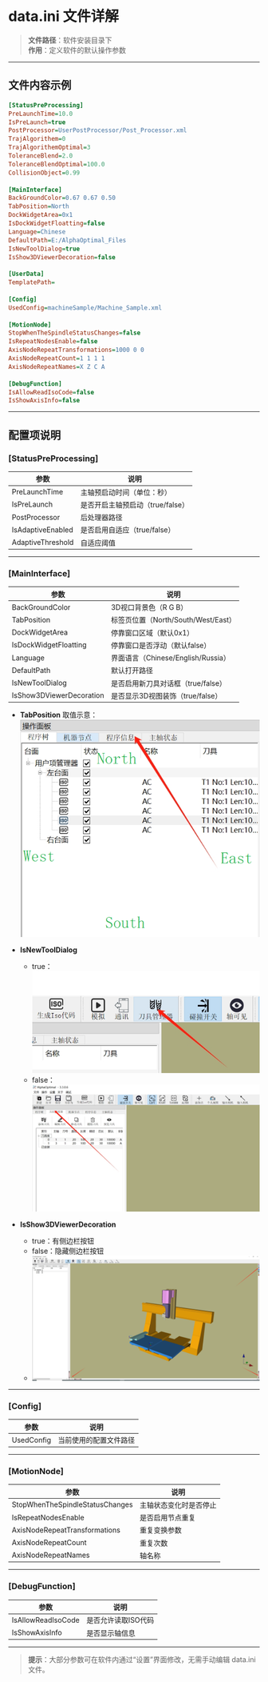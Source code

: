 # data.ini 文件详解

> **文件路径**：软件安装目录下  
> **作用**：定义软件的默认操作参数

---

## 文件内容示例

```ini
[StatusPreProcessing]
PreLaunchTime=10.0
IsPreLaunch=true
PostProcessor=UserPostProcessor/Post_Processor.xml
TrajAlgorithem=0
TrajAlgorithemOptimal=3
ToleranceBlend=2.0
ToleranceBlendOptimal=100.0
CollisionObject=0.99

[MainInterface]
BackGroundColor=0.67 0.67 0.50
TabPosition=North
DockWidgetArea=0x1
IsDockWidgetFloatting=false
Language=Chinese
DefaultPath=E:/AlphaOptimal_Files
IsNewToolDialog=true
IsShow3DViewerDecoration=false

[UserData]
TemplatePath=

[Config]
UsedConfig=machineSample/Machine_Sample.xml

[MotionNode]
StopWhenTheSpindleStatusChanges=false
IsRepeatNodesEnable=false
AxisNodeRepeatTransformations=1000 0 0
AxisNodeRepeatCount=1 1 1 1
AxisNodeRepeatNames=X Z C A

[DebugFunction]
IsAllowReadIsoCode=false
IsShowAxisInfo=false
```

---

## 配置项说明

### [StatusPreProcessing]  
| 参数                | 说明                           |
|---------------------|--------------------------------|
| PreLaunchTime       | 主轴预启动时间（单位：秒）      |
| IsPreLaunch         | 是否开启主轴预启动（true/false）|
| PostProcessor       | 后处理器路径                   |
| IsAdaptiveEnabled   | 是否启用自适应（true/false）   |
| AdaptiveThreshold   | 自适应阈值                     |

---

### [MainInterface]  
| 参数                    | 说明                                   |
|-------------------------|----------------------------------------|
| BackGroundColor         | 3D视口背景色（R G B）                  |
| TabPosition             | 标签页位置（North/South/West/East）    |
| DockWidgetArea          | 停靠窗口区域（默认0x1）                |
| IsDockWidgetFloatting   | 停靠窗口是否浮动（默认false）         |
| Language                | 界面语言（Chinese/English/Russia）     |
| DefaultPath             | 默认打开路径                           |
| IsNewToolDialog         | 是否启用新刀具对话框（true/false）     |
| IsShow3DViewerDecoration| 是否显示3D视图装饰（true/false）       |

- **TabPosition** 取值示意：  
  ![Tab默认的位置](../image/data_images/TabWidget默认的位置.png)

- **IsNewToolDialog**  
    - true：![刀具列表按钮](../image/data_images/isToolDialog.png)  
    - false：![刀具列表按钮](../image/data_images/isToolDialog_false.png)

- **IsShow3DViewerDecoration**  
    - true：有侧边栏按钮  
    - false：隐藏侧边栏按钮  
    - ![侧边栏按钮](../image/data_images/侧边栏按钮.png)

---

### [Config]  
| 参数        | 说明                 |
|-------------|----------------------|
| UsedConfig  | 当前使用的配置文件路径|

---

### [MotionNode]  
| 参数                          | 说明                       |
|-------------------------------|----------------------------|
| StopWhenTheSpindleStatusChanges| 主轴状态变化时是否停止     |
| IsRepeatNodesEnable           | 是否启用节点重复           |
| AxisNodeRepeatTransformations | 重复变换参数               |
| AxisNodeRepeatCount           | 重复次数                   |
| AxisNodeRepeatNames           | 轴名称                     |

---

### [DebugFunction]  
| 参数              | 说明                 |
|-------------------|----------------------|
| IsAllowReadIsoCode| 是否允许读取ISO代码  |
| IsShowAxisInfo    | 是否显示轴信息       |

---

> **提示**：大部分参数可在软件内通过“设置”界面修改，无需手动编辑 data.ini 文件。